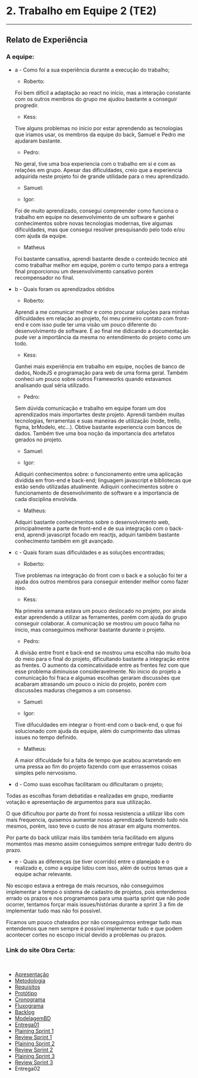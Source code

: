 # 2. Trabalho em Equipe 2 (TE2)

***

<!-- O segundo trabalho, refere-se a entrega de tudo o que foi produzido pelo projeto. Lembrando que a base de TE2 é o Trabalho em Equipe  -->

## Relato de Experiência

### A equipe:

- a - Como foi a sua experiência durante a execução do trabalho;

  - Roberto:  

  Foi bem difícil a adaptação ao react no início, mas a interação constante com os outros membros do grupo me ajudou bastante a conseguir progredir.
     
  - Kess: 

  Tive alguns problemas no início por estar aprendendo as tecnologias que iriamos usar, os membros da equipe do back, Samuel e Pedro me ajudaram bastante.
    
  - Pedro: 

  No geral, tive uma boa experiencia com o trabalho em si e com as relações em grupo. Apesar das dificuldades, creio que a experiencia adquirida neste projeto foi de grande utilidade para o meu aprendizado.
    
  - Samuel: 
    
  - Igor: 

  Foi de muito aprendizado, consegui compreender como funciona o trabalho em equipe no desenvolvimento de um software e ganhei conhecimentos sobre novas tecnologias modernas, tive algumas dificuldades, mas que consegui resolver presquisando pelo todo e/ou com ajuda da equipe.
  
  - Matheus

  Foi bastante cansativa, aprendi bastante desde o conteúdo tecnico até como trabalhar melhor em equipe, porém o curto tempo para a entrega final proporcionou um desenvolvimento cansativo porém recompensador no final.



- b - Quais foram os aprendizados obtidos

  - Roberto:  
  
  Aprendi a me comunicar melhor e como procurar soluções para minhas dificuldades em relação ao projeto, foi meu primeiro contato com front-end e com isso pude ter uma visão um pouco diferente do desenvolvimento de software. E ao final me didicando a documentação pude ver a importância da mesma no entendimento do projeto como um todo.

  - Kess:  
  
  Ganhei mais experiência em trabalho em equipe, noções de banco de dados, NodeJS e programação para web de uma forma geral. Também conheci um pouco sobre outros Frameworks quando estavamos analisando qual séria utilizado. 
    
  - Pedro: 

  Sem dúvida comunicação e trabalho em equipe foram um dos aprendizados mais importartes deste projeto. Aprendi também muitas tecnologias, ferramentas e suas maneiras de utilização (node, trello, figma, brModelo, etc...). Obtive bastante experiencia com bancos de dados. Também tive uma boa noção da importancia dos artefatos gerados no projeto.
    
  - Samuel: 
    
  - Igor: 
  
  Adiquiri conhecimentos sobre: o funcionamento entre uma aplicação dividida em fron-end e back-end; linguagem javascript e bibliotecas que estão sendo utilizadas atualmente. Adiquiri conhecimentos sobre o funcionamento de desenvolvimento de software e a importancia de cada disciplina envolvida. 
  
  - Matheus: 
  
  Adquiri bastante conhecimentos sobre o desenvolvimento web, principalmente a parte de front-end e de sua integração com o back-end, aprendi javascript focado em reactjs, adquiri também bastante conhecimento também em git avançado.

    


- c - Quais foram suas dificuldades e as soluções encontradas;

  - Roberto: 
  
  Tive problemas na integração do front com o back e a solução foi ter a ajuda dos outros membros para conseguir entender melhor como fazer isso. 

  - Kess: 
  
  Na primeira semana estava um pouco deslocado no projeto, por ainda estar aprendendo a utilizar as ferramentes, porém com ajuda do grupo conseguir colaborar. A comunicação se mostrou um pouco falha no ínicio, mas conseguimos melhorar bastante durante o projeto. 
    
  - Pedro: 
    
  A divisão entre front e back-end se mostrou uma escolha não muito boa do meio para o final do projeto, dificultando bastante a integração entre as frentes. O aumento da comincatividade entre as frentes fez com que esse problema diminuisse consideravelmente.
  No inicio do projeto a comunicação foi fraca e algumas escolhas geraram discussões que acabaram atrasando um pouco o inicio do projeto, porém com discussões maduras chegamos a um consenso.

  - Samuel: 
    
  - Igor: 
  
  Tive difuculdades em integrar o front-end com o back-end, o que foi solucionado com ajuda da equipe, além do cumprimento das ulimas issues no tempo definido.
  
  - Matheus: 
  
  A maior dificuldade foi a falta de tempo que acabou acarretando em uma pressa ao fim do projeto fazendo com que errassemos coisas simples pelo nervosismo. 


- d - Como suas escolhas facilitaram ou dificultaram o projeto;

Todas as escolhas foram debatidas e realizadas em grupo, mediante votação e apresentação de argumentos para sua utilização.

O que dificultou por parte do front foi nossa resistencia a utilizar libs com mais frequencia, quisemos aumentar nosso aprendizado fazendo tudo nós mesmos, porém, isso teve o custo de nos atrasar em alguns momentos.

Por parte do back utilizar mais libs também teria facilitado em alguns momentos mas mesmo assim conseguimos sempre entregar tudo dentro do prazo.


- e - Quais as diferenças (se tiver ocorrido) entre o planejado e o realizado e, como a equipe lidou com isso, além de outros temas que a equipe achar relevante.

No escopo estava a entrega de mais recursos, não conseguimos implementar a tempo o sistema de cadastro de projetos, pois entendemos errado os prazos e nos programamos para uma quarta sprint que não pode ocorrer, tentamos forçar mais issues/histórias durante a sprint 3 a fim de implementar tudo mas não foi possível.

Ficamos um pouco chateados por não conseguirmos entregar tudo mas entendemos que nem sempre é possível implementar tudo e que podem acontecer cortes no escopo inicial devido a problemas ou prazos.


### Link do site Obra Certa: 

<br/>

- [Apresentação](/Apresentacao.MD)
- [Metodologia](/Metodologia.MD)
- [Requisitos](/Requisitos.MD)
- [Protótipo](/Prototipo.MD)
- [Cronograma](/Cronograma.MD)
- [Fluxograma](/Fluxograma.MD)
- [Backlog](/Backlog.MD)
- [ModelagemBD](/DER-DLD.MD)
- [Entrega01](/Entrega01.MD)
- [Plaining Sprint 1](/Plaining_Sprint1.MD)
- [Review Sprint 1](/Review01.MD)
- [Plaining Sprint 2](/Plaining_Sprint2.MD)
- [Review Sprint 2](/Review02.MD)
- [Plaining Sprint 3](/Plaining_Sprint3.MD)
- [Review Sprint 3](/Review03.MD)
- Entrega02